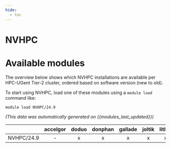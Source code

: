 ```yaml
---
hide:
  - toc
---
```


NVHPC
=====

# Available modules


The overview below shows which NVHPC installations are available per HPC-UGent Tier-2 cluster, ordered based on software version (new to old).

To start using NVHPC, load one of these modules using a `module load` command like:

```shell
module load NVHPC/24.9
```

*(This data was automatically generated on {{modules_last_updated}})*  

| |accelgor|doduo|donphan|gallade|joltik|litleo|shinx|
| :---: | :---: | :---: | :---: | :---: | :---: | :---: | :---: |
|NVHPC/24.9|-|x|x|x|x|x|x|
